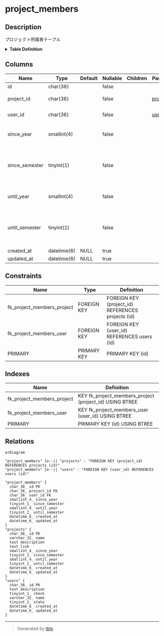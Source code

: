 # project_members

## Description

プロジェクト所属者テーブル

<details>
<summary><strong>Table Definition</strong></summary>

```sql
CREATE TABLE `project_members` (
  `id` char(36) NOT NULL,
  `project_id` char(36) NOT NULL,
  `user_id` char(36) NOT NULL,
  `since_year` smallint(4) NOT NULL,
  `since_semester` tinyint(1) NOT NULL,
  `until_year` smallint(4) NOT NULL,
  `until_semester` tinyint(1) NOT NULL,
  `created_at` datetime(6) DEFAULT NULL,
  `updated_at` datetime(6) DEFAULT NULL,
  PRIMARY KEY (`id`),
  KEY `fk_project_members_project` (`project_id`),
  KEY `fk_project_members_user` (`user_id`),
  CONSTRAINT `fk_project_members_project` FOREIGN KEY (`project_id`) REFERENCES `projects` (`id`) ON DELETE CASCADE ON UPDATE CASCADE,
  CONSTRAINT `fk_project_members_user` FOREIGN KEY (`user_id`) REFERENCES `users` (`id`) ON DELETE CASCADE ON UPDATE CASCADE
) ENGINE=InnoDB DEFAULT CHARSET=utf8mb3
```

</details>

## Columns

| Name | Type | Default | Nullable | Children | Parents | Comment |
| ---- | ---- | ------- | -------- | -------- | ------- | ------- |
| id | char(36) |  | false |  |  |  |
| project_id | char(36) |  | false |  | [projects](projects.md) | プロジェクトUUID |
| user_id | char(36) |  | false |  | [users](users.md) | ユーザーUUID |
| since_year | smallint(4) |  | false |  |  | プロジェクト所属開始年 |
| since_semester | tinyint(1) |  | false |  |  | プロジェクト所属開始学期(0:前期 1:後期) |
| until_year | smallint(4) |  | false |  |  | プロジェクト所属終了年 |
| until_semester | tinyint(1) |  | false |  |  | プロジェクト所属終了学期(0:前期 1:後期) |
| created_at | datetime(6) | NULL | true |  |  |  |
| updated_at | datetime(6) | NULL | true |  |  |  |

## Constraints

| Name | Type | Definition |
| ---- | ---- | ---------- |
| fk_project_members_project | FOREIGN KEY | FOREIGN KEY (project_id) REFERENCES projects (id) |
| fk_project_members_user | FOREIGN KEY | FOREIGN KEY (user_id) REFERENCES users (id) |
| PRIMARY | PRIMARY KEY | PRIMARY KEY (id) |

## Indexes

| Name | Definition |
| ---- | ---------- |
| fk_project_members_project | KEY fk_project_members_project (project_id) USING BTREE |
| fk_project_members_user | KEY fk_project_members_user (user_id) USING BTREE |
| PRIMARY | PRIMARY KEY (id) USING BTREE |

## Relations

```mermaid
erDiagram

"project_members" }o--|| "projects" : "FOREIGN KEY (project_id) REFERENCES projects (id)"
"project_members" }o--|| "users" : "FOREIGN KEY (user_id) REFERENCES users (id)"

"project_members" {
  char_36_ id PK
  char_36_ project_id FK
  char_36_ user_id FK
  smallint_4_ since_year
  tinyint_1_ since_semester
  smallint_4_ until_year
  tinyint_1_ until_semester
  datetime_6_ created_at
  datetime_6_ updated_at
}
"projects" {
  char_36_ id PK
  varchar_32_ name
  text description
  text link
  smallint_4_ since_year
  tinyint_1_ since_semester
  smallint_4_ until_year
  tinyint_1_ until_semester
  datetime_6_ created_at
  datetime_6_ updated_at
}
"users" {
  char_36_ id PK
  text description
  tinyint_1_ check
  varchar_32_ name
  tinyint_1_ state
  datetime_6_ created_at
  datetime_6_ updated_at
}
```

---

> Generated by [tbls](https://github.com/k1LoW/tbls)
